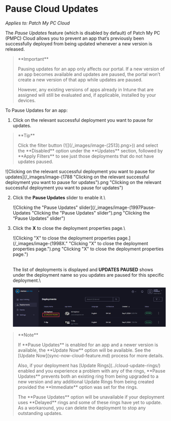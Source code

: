 # Pause Cloud Updates

_Applies to: Patch My PC Cloud_

The _Pause Updates_ feature (which is disabled by default) of Patch My PC (PMPC) Cloud allows you to prevent an app that’s previously been successfully deployed from being updated whenever a new version is released.

<blockquote class="wp-block-quote">
<p>**Important**</p>
<p>Pausing updates for an app only affects our portal. If a new version of an app becomes available and updates are paused, the portal won’t create a new version of that app while updates are paused.</p>
<p>However, any existing versions of apps already in Intune that are assigned will still be evaluated and, if applicable, installed by your devices.</p>
</blockquote>

To Pause Updates for an app:

1. Click on the relevant successful deployment you want to pause for updates.

<blockquote class="wp-block-quote">
<p>**Tip**</p>
<p>Click the filter button (![](/_images/image-(2513).png>)) and select the **Disabled** option under the **Updates** section, followed by **Apply Filters** to see just those deployments that do not have updates paused.&#x20;</p>
</blockquote>

![Clicking on the relevant successful deployment you want to pause for updates](/_images/image-(1788 "Clicking on the relevant successful deployment you want to pause for updates").png "Clicking on the relevant successful deployment you want to pause for updates")

2.  Click the **Pause Updates** slider to enable it.\


    ![Clicking the "Pause Updates" slider](/_images/image-(1997Pause-Updates "Clicking the \"Pause Updates\" slider").png "Clicking the “Pause Updates” slider")


3.  Click the **X** to close the deployment properties page.\


    ![Clicking "X" to close the deployment properties page.](/_images/image-(1998X." "Clicking \"X\" to close the deployment properties page.").png "Clicking &#x22;X&#x22; to close the deployment properties page.")

    \
    The list of deployments is displayed and **UPDATES PAUSED** shows under the deployment name so you updates are paused for this specific deployment.\


    ![](/_images/image-(1999).png "")

<blockquote class="wp-block-quote">
<p>**Note**</p>
<p>If **Pause Updates** is enabled for an app and a newer version is available, the **Update Now** option will be available. See the [Update Now](sync-now-cloud-feature.md) process for more details.</p>
<p>Also, if your deployment has [Update Rings](../cloud-update-rings/) enabled and you experience a problem with any of the rings, **Pause Updates** prevents both an existing ring from being upgraded to a new version and any additional Update Rings from being created provided the **Immediate** option was set for the rings.</p>
<p>The **Pause Updates** option will be unavailable if your deployment uses **Delayed** rings and some of these rings have yet to update. As a workaround, you can delete the deployment to stop any outstanding updates.</p>
</blockquote>